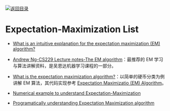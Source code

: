 [![返回目录](https://user-images.githubusercontent.com/5803001/38079637-ff0abcf0-3371-11e8-9b76-ad651620afc7.jpg)](https://github.com/wx-chevalier/Awesome-Lists) 
 
 
# Expectation-Maximization List

* [What is an intuitive explanation for the expectation maximization (EM) algorithm?](http://6me.us/R0gEUS)

* [Andrew Ng-CS229 Lecture notes-The EM algorithm](http://cs229.stanford.edu/notes/cs229-notes8.pdf)：最推荐的 EM 学习与算法讲解资料，是吴恩达机器学习课程的一部分。

* [What is the expectation maximization algorithm?](http://ai.stanford.edu/~chuongdo/papers/em_tutorial.pdf)：以简单的硬币分类为例讲解 EM 算法，其代码实现参考 [Expectation Maximizatio (EM) Algorithm](https://people.duke.edu/~ccc14/sta-663/EMAlgorithm.html)。

* [Numerical example to understand Expectation-Maximization](http://stats.stackexchange.com/questions/72774/numerical-example-to-understand-expectation-maximization)

* [Programatically understanding Expectation Maximization algorithm](https://github.com/pennyliang/MachineLearning-C---code/blob/master/em/main.cpp)
